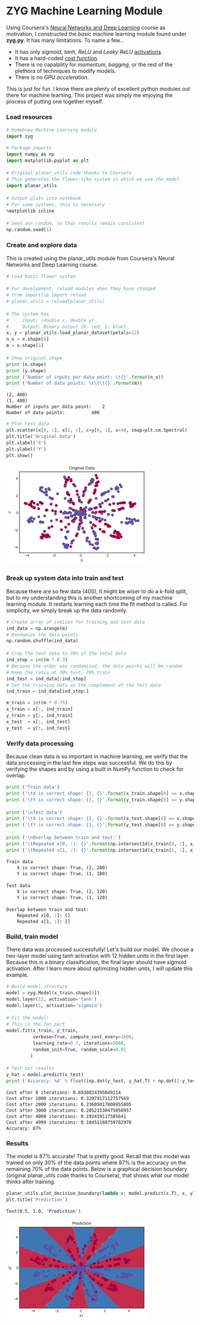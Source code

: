 # ZYG Machine Learning Module

Using Coursera's [Neural Networks and Deep Learning](https://www.coursera.org/learn/neural-networks-deep-learning) course as motivation, I constructed the *basic* machine learning module found under **zyg.py**. It has many limitations. To name a few...

- It has only *sigmoid*, *tanh*, *ReLU* and *Leaky ReLU* <u>activations</u>.
- It has a hard-coded <u>cost function</u>.
- There is no capability for *momentum*, *bagging*, or the rest of the plethora of techniques to modify models.
- There is no *GPU acceleration*. 

This is just for fun. I know there are plenty of excellent python modules out there for machine learning. This project was simply me enjoying the process of putting one together myself.

### Load resources


```python
# Homebrew Machine Learning module
import zyg
```


```python
# Package imports
import numpy as np
import matplotlib.pyplot as plt

# Original planar_utils code thanks to Coursera
# This generates the flower-like system in which we use the model.
import planar_utils

# Output plots into notebook
# For some systems, this is necessary
%matplotlib inline

# Seed our random, so that results remain consistent
np.random.seed(1)
```

### Create and explore data

This is created using the planar_utils module from Coursera's Neural Networks and Deep Learning course.


```python
# Load basic flower system

# For development, reload modules when they have changed
# from importlib import reload
# planar_utils = reload(planar_utils)

# The system has 
#     Input: (double x, double y)
#     Output: Binary output {0: red, 1: blue}
x, y = planar_utils.load_planar_dataset(petals=12)
n_x = x.shape[0]
m = x.shape[1]

# Show original shape
print (x.shape)
print (y.shape)
print ('Number of inputs per data point: \t{}'.format(n_x))
print ('Number of data points: \t\t\t{}'.format(m))
```

    (2, 400)
    (1, 400)
    Number of inputs per data point: 	2
    Number of data points: 			400
    


```python
# Plot test data
plt.scatter(x[0, :], x[1, :], c=y[0, :], s=40, cmap=plt.cm.Spectral)
plt.title('Original Data')
plt.xlabel('X')
plt.ylabel('Y')
plt.show()
```


![png](output_5_0.png)


### Break up system data into train and test

Because there are so few data (400), it might be wiser to do a k-fold split, but to my understanding this is another shortcoming of my machine learning module. It restarts learning each time the fit method is called. For simplicity, we simply break up the data randomly.


```python
# Create array of indices for training and test data
ind_data = np.arange(m)
# Randomize the data points
np.random.shuffle(ind_data)

# Crop the test data to 30% of the total data
ind_stop = int(m * 0.3)
# Because the order was randomized, the data points will be random
# Keep the ratio at 30% test, 70% train
ind_test = ind_data[:ind_stop]
# Set the training data as the complement of the test data
ind_train = ind_data[ind_stop:]
```


```python
m_train = int(m * 0.75)
x_train = x[:, ind_train]
y_train = y[:, ind_train]
x_test  = x[:, ind_test]
y_test  = y[:, ind_test]
```

### Verify data processing

Because clean data is so important in machine learning, we verify that the data processing in the last few steps was successful. We do this by verifying the shapes and by using a built in NumPy function to check for overlap.


```python
print ('Train data')
print ('\tX is correct shape: {}, {}'.format(x_train.shape[0] == x.shape[0], x_train.shape))
print ('\tY is correct shape: {}, {}'.format(y_train.shape[0] == y.shape[0], y_train.shape))

print ('\nTest data')
print ('\tX is correct shape: {}, {}'.format(x_test.shape[0] == x.shape[0], x_test.shape))
print ('\tY is correct shape: {}, {}'.format(y_test.shape[0] == y.shape[0], y_test.shape))

print ('\nOverlap between train and test:')
print ('\tRepeated x[0, :]: {}'.format(np.intersect1d(x_train[0, :], x_test[0, :])))
print ('\tRepeated x[1, :]: {}'.format(np.intersect1d(x_train[1, :], x_test[1, :])))
```

    Train data
    	X is correct shape: True, (2, 280)
    	Y is correct shape: True, (1, 280)
    
    Test data
    	X is correct shape: True, (2, 120)
    	Y is correct shape: True, (1, 120)
    
    Overlap between train and test:
    	Repeated x[0, :]: []
    	Repeated x[1, :]: []
    

### Build, train model

There data was processed successfully! Let's build our model. We choose a two-layer model using tanh activation with 12 hidden units in the first layer. Because this is a binary classification, the final layer should have sigmoid activation. After I learn more about optimizing hidden units, I will update this example.


```python
# Build model structure
model = zyg.Model(x_train.shape[0])
model.layer(12, activation='tanh')
model.layer(1, activation='sigmoid')

# Fit the model!
# This is the fun part
model.fit(x_train, y_train, 
          verbose=True, compute_cost_every=1000, 
          learning_rate=0.7, iterations=5000, 
          random_init=True, random_scale=0.01
         )

# Test our results
y_hat = model.predict(x_test)
print ('Accuracy: %d' % float((np.dot(y_test, y_hat.T) + np.dot(1-y_test,1-y_hat.T))/float(y_test.size)*100) + '%')
```

    Cost after 0 iterations: 0.6930824395049114
    Cost after 1000 iterations: 0.3207917112757569
    Cost after 2000 iterations: 0.23605017808955805
    Cost after 3000 iterations: 0.20521530475858957
    Cost after 4000 iterations: 0.192419117505641
    Cost after 4999 iterations: 0.18451160759702978
    Accuracy: 87%
    

### Results

The model is 87% accurate! That is pretty good. Recall that this model was trained on only 30% of the data points where 87% is the accuracy on the remaining 70% of the data points. Below is a graphical decision boundary (original planar_utils code thanks to Coursera), that shows what our model thinks after training.


```python
planar_utils.plot_decision_boundary(lambda x: model.predict(x.T), x, y)
plt.title('Prediction')
```




    Text(0.5, 1.0, 'Prediction')




![png](output_14_1.png)

